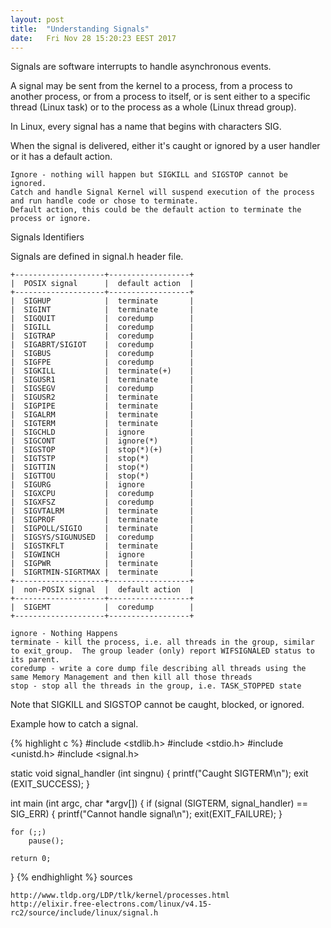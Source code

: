 ```yaml
---
layout: post
title:  "Understanding Signals"
date:   Fri Nov 28 15:20:23 EEST 2017
---
```

Signals are software interrupts to handle asynchronous events. 

A signal may be sent from the kernel to a process, from a process to another process, or from a process to itself, or is sent either to a specific thread (Linux task) or to the process as a whole (Linux thread group).

In Linux, every signal has a name that begins with characters SIG.

When the signal is delivered, either it's caught or ignored by a user handler or it has a default action.
	
    Ignore - nothing will happen but SIGKILL and SIGSTOP cannot be ignored.
	Catch and handle Signal Kernel will suspend execution of the process and run handle code or chose to terminate.
	Default action, this could be the default action to terminate the process or ignore.

Signals Identifiers

Signals are defined in signal.h header file.

	+--------------------+------------------+
	|  POSIX signal      |  default action  |
	+--------------------+------------------+
	|  SIGHUP            |  terminate       |
	|  SIGINT            |	terminate       |
	|  SIGQUIT           |	coredump        |
	|  SIGILL            |	coredump        |
	|  SIGTRAP           |	coredump        |
    |  SIGABRT/SIGIOT    |  coredump        |
	|  SIGBUS            |	coredump        |
	|  SIGFPE            |	coredump        |
	|  SIGKILL           |	terminate(+)    |
	|  SIGUSR1           |	terminate       |
	|  SIGSEGV           |	coredump        |
	|  SIGUSR2           |	terminate       |
	|  SIGPIPE           |	terminate       |
	|  SIGALRM           |	terminate       |
	|  SIGTERM           |	terminate       |
	|  SIGCHLD           |	ignore          |
	|  SIGCONT           |	ignore(*)       |
	|  SIGSTOP           |	stop(*)(+)      |
	|  SIGTSTP           |	stop(*)         |
	|  SIGTTIN           |	stop(*)         |
	|  SIGTTOU           |	stop(*)         |   
	|  SIGURG            |	ignore          |
	|  SIGXCPU           |	coredump        |
	|  SIGXFSZ           |	coredump        |
	|  SIGVTALRM         |	terminate       |
	|  SIGPROF           |	terminate       |
	|  SIGPOLL/SIGIO     |	terminate       |
	|  SIGSYS/SIGUNUSED  |	coredump        |
	|  SIGSTKFLT         |	terminate       |
	|  SIGWINCH          |	ignore          |
	|  SIGPWR            |	terminate       |
	|  SIGRTMIN-SIGRTMAX |	terminate       |
	+--------------------+------------------+
	|  non-POSIX signal  |  default action  |
	+--------------------+------------------+
	|  SIGEMT            |  coredump        |
	+--------------------+------------------+

    ignore - Nothing Happens
    terminate - kill the process, i.e. all threads in the group, similar to exit_group.  The group leader (only) report WIFSIGNALED status to its parent.
    coredump - write a core dump file describing all threads using the same Memory Management and then kill all those threads
    stop - stop all the threads in the group, i.e. TASK_STOPPED state

Note that SIGKILL and SIGSTOP cannot be caught, blocked, or ignored.

Example how to catch a signal.

{% highlight c %}
#include <stdlib.h>
#include <stdio.h>
#include <unistd.h>
#include <signal.h>

static void signal_handler (int singnu)
{
	printf("Caught SIGTERM\n");
	exit (EXIT_SUCCESS);
}

int main (int argc, char *argv[]) 
{
	if (signal (SIGTERM, signal_handler) == SIG_ERR) {
		printf("Cannot handle signal\n");
		exit(EXIT_FAILURE);
	}
	
	for (;;)
		pause();
	
	return 0;
}
{% endhighlight %}
sources

    http://www.tldp.org/LDP/tlk/kernel/processes.html
    http://elixir.free-electrons.com/linux/v4.15-rc2/source/include/linux/signal.h
